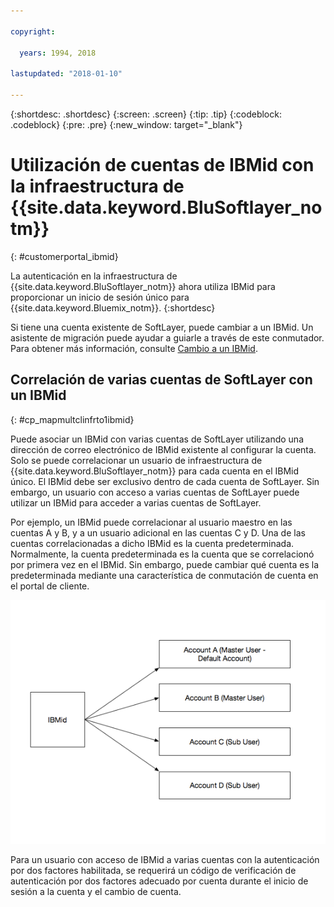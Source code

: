 ```yaml
---

copyright:

  years: 1994, 2018

lastupdated: "2018-01-10"

---
```


{:shortdesc: .shortdesc}
{:screen: .screen}
{:tip: .tip}
{:codeblock: .codeblock}
{:pre: .pre}
{:new_window: target="_blank"}

# Utilización de cuentas de IBMid con la infraestructura de {{site.data.keyword.BluSoftlayer_notm}}
{: #customerportal_ibmid}

La autenticación en la infraestructura de {{site.data.keyword.BluSoftlayer_notm}} ahora utiliza IBMid para proporcionar un inicio de sesión único para {{site.data.keyword.Bluemix_notm}}.
{:shortdesc}

Si tiene una cuenta existente de SoftLayer, puede cambiar a un IBMid. Un asistente de migración puede ayudar a guiarle a través de este conmutador. Para obtener más información, consulte [Cambio a un IBMid](/docs/account/softlayerlink.html#switching-to-ibmid).

## Correlación de varias cuentas de SoftLayer con un IBMid
{: #cp_mapmultclinfrto1ibmid}

Puede asociar un IBMid con varias cuentas de SoftLayer utilizando una dirección de correo electrónico de IBMid existente al configurar la cuenta. Solo se puede correlacionar un usuario de infraestructura de {{site.data.keyword.BluSoftlayer_notm}} para cada cuenta en el IBMid único. El IBMid debe ser exclusivo dentro de cada cuenta de SoftLayer. Sin embargo, un usuario con acceso a varias cuentas de SoftLayer puede utilizar un IBMid para acceder a varias cuentas de SoftLayer.

Por ejemplo, un IBMid puede correlacionar al usuario maestro en las cuentas A y B, y a un usuario adicional en las cuentas C y D. Una de las cuentas correlacionadas a dicho IBMid es la cuenta predeterminada. Normalmente, la cuenta predeterminada es la cuenta que se correlacionó por primera vez en el IBMid. Sin embargo, puede cambiar qué cuenta es la predeterminada mediante una característica de conmutación de cuenta en el portal de cliente.

![Varias cuentas de SoftLayer para un IBMid](images/ibmid-image.png)

Para un usuario con acceso de IBMid a varias cuentas con la autenticación por dos factores habilitada, se requerirá un código de verificación de autenticación por dos factores adecuado por cuenta durante el inicio de sesión a la cuenta y el cambio de cuenta.
